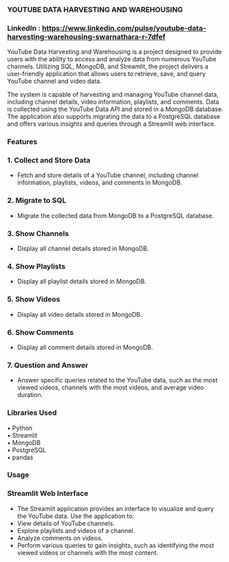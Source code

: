 ### **YOUTUBE DATA HARVESTING AND WAREHOUSING**

### **LinkedIn** :  https://www.linkedin.com/pulse/youtube-data-harvesting-warehousing-swarnathara-r-7dfef

  YouTube Data Harvesting and Warehousing is a project designed to provide users with the ability to access and analyze data from numerous YouTube channels. Utilizing SQL, MongoDB, and Streamlit, the project delivers a user-friendly application that allows users to retrieve, save, and query YouTube channel and video data.

  The system is capable of harvesting and managing YouTube channel data, including channel details, video information, playlists, and comments. Data is collected using the YouTube Data API and stored in a MongoDB database. The application also supports migrating the data to a PostgreSQL database and offers various insights and queries through a Streamlit web interface.

### **Features**<br />

### 1. **Collect and Store Data**
   - Fetch and store details of a YouTube channel, including channel information, playlists, videos, and comments in MongoDB.

### 2. **Migrate to SQL**
   - Migrate the collected data from MongoDB to a PostgreSQL database.

### 3. **Show Channels**
   - Display all channel details stored in MongoDB.

### 4. **Show Playlists**
   - Display all playlist details stored in MongoDB.

### 5. **Show Videos**
   - Display all video details stored in MongoDB.

### 6. **Show Comments**
   - Display all comment details stored in MongoDB.

### 7. **Question and Answer**
   - Answer specific queries related to the YouTube data, such as the most viewed videos, channels with the most videos, and average video duration.



### **Libraries Used**<br />
•	Python<br />
•	Streamlit<br />
•	MongoDB<br />
•	PostgreSQL<br />
•	pandas<br />


### **Usage**<br />
### **Streamlit Web Interface**<br />
 - The Streamlit application provides an interface to visualize and query the YouTube data. Use the application to:
  - View details of YouTube channels.
  - Explore playlists and videos of a channel.
  - Analyze comments on videos.
  - Perform various queries to gain insights, such as identifying the most viewed videos or channels with the most content.


